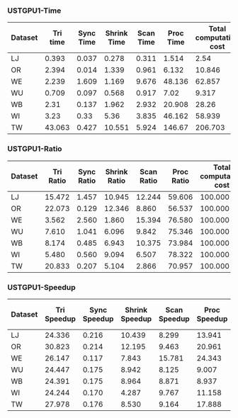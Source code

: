 
### USTGPU1-Time

Dataset | Tri time | Sync Time | Shrink Time | Scan Time | Proc Time | Total computation cost
--- | --- | --- | --- | --- | --- | ---
LJ | 0.393 | 0.037 | 0.278 | 0.311 | 1.514 | 2.54
OR | 2.394 | 0.014 | 1.339 | 0.961 | 6.132 | 10.846
WE | 2.239 | 1.609 | 1.169 | 9.676 | 48.136 | 62.857
WU | 0.709 | 0.097 | 0.568 | 0.917 | 7.02 | 9.317
WB | 2.31 | 0.137 | 1.962 | 2.932 | 20.908 | 28.26
WI | 3.23 | 0.33 | 5.36 | 3.835 | 46.162 | 58.939
TW | 43.063 | 0.427 | 10.551 | 5.924 | 146.67 | 206.703

### USTGPU1-Ratio

Dataset | Tri Ratio | Sync Ratio | Shrink Ratio | Scan Ratio | Proc Ratio | Total computation cost
--- | --- | --- | --- | --- | --- | ---
LJ | 15.472 | 1.457 | 10.945 | 12.244 | 59.606 | 100.000
OR | 22.073 | 0.129 | 12.346 | 8.860 | 56.537 | 100.000
WE | 3.562 | 2.560 | 1.860 | 15.394 | 76.580 | 100.000
WU | 7.610 | 1.041 | 6.096 | 9.842 | 75.346 | 100.000
WB | 8.174 | 0.485 | 6.943 | 10.375 | 73.984 | 100.000
WI | 5.480 | 0.560 | 9.094 | 6.507 | 78.322 | 100.000
TW | 20.833 | 0.207 | 5.104 | 2.866 | 70.957 | 100.000

### USTGPU1-Speedup

Dataset | Tri Speedup | Sync Speedup | Shrink Speedup | Scan Speedup | Proc Speedup | Total computation cost
--- | --- | --- | --- | --- | --- | ---
LJ | 24.336 | 0.216 | 10.439 | 8.299 | 13.941 | 14.238
OR | 30.823 | 0.214 | 12.195 | 9.463 | 20.961 | 20.999
WE | 26.147 | 0.117 | 7.843 | 15.781 | 24.343 | 22.152
WU | 24.447 | 0.175 | 8.942 | 8.125 | 9.007 | 9.994
WB | 24.391 | 0.175 | 8.964 | 8.871 | 8.937 | 10.150
WI | 24.244 | 0.170 | 4.287 | 9.767 | 11.158 | 11.094
TW | 27.978 | 0.176 | 8.530 | 9.164 | 17.888 | 19.220
